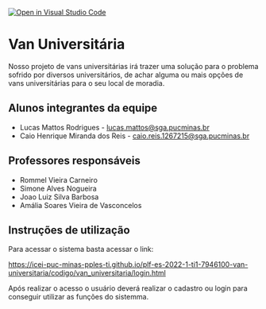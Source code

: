 [![Open in Visual Studio Code](https://classroom.github.com/assets/open-in-vscode-c66648af7eb3fe8bc4f294546bfd86ef473780cde1dea487d3c4ff354943c9ae.svg)](https://classroom.github.com/online_ide?assignment_repo_id=7661142&assignment_repo_type=AssignmentRepo)
# Van Universitária

Nosso projeto de vans universitárias irá trazer uma solução para o problema sofrido por diversos universitários, de achar alguma ou mais opções de vans universitárias para o seu local de moradia. 

## Alunos integrantes da equipe

* Lucas Mattos Rodrigues - lucas.mattos@sga.pucminas.br
* Caio Henrique Miranda dos Reis - caio.reis.1267215@sga.pucminas.br

## Professores responsáveis

* Rommel Vieira Carneiro
* Simone Alves Nogueira
* Joao Luiz Silva Barbosa 
* Amália Soares Vieira de Vasconcelos 

## Instruções de utilização

Para acessar o sistema basta acessar o link:

https://icei-puc-minas-pples-ti.github.io/plf-es-2022-1-ti1-7946100-van-universitaria/codigo/van_universitaria/login.html 

Após realizar o acesso o usuário deverá realizar o cadastro ou login para conseguir utilizar as funções do sistemma.
